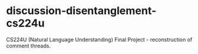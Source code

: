 discussion-disentanglement-cs224u
=================================

CS224U (Natural Language Understanding) Final Project - reconstruction of comment threads.